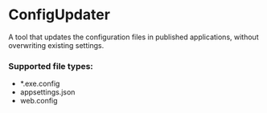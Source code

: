 # ConfigUpdater

A tool that updates the configuration files in published applications, without overwriting existing settings.

### Supported file types:
- *.exe.config
- appsettings.json
- web.config
